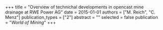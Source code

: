+++
title = "Overview of technichal developments in opencast mine drainage at RWE Power AG"
date = 2015-01-01
authors = ["M. Reich", "C. Menz"]
publication_types = ["2"]
abstract = ""
selected = false
publication = "*World of Mining*"
+++

